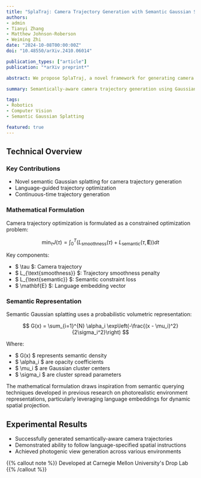 ```yaml
---
title: "SplaTraj: Camera Trajectory Generation with Semantic Gaussian Splatting"
authors:
- admin
- Tianyi Zhang
- Matthew Johnson-Roberson
- Weiming Zhi
date: "2024-10-08T00:00:00Z"
doi: "10.48550/arXiv.2410.06014"

publication_types: ["article"]
publication: "*arXiv preprint*"

abstract: We propose SplaTraj, a novel framework for generating camera trajectories using semantic Gaussian splatting. The method transforms image sequence generation into a continuous-time trajectory optimization problem by querying photorealistic representations with language embeddings.

summary: Semantically-aware camera trajectory generation using Gaussian splatting and language-guided optimization

tags:
- Robotics
- Computer Vision
- Semantic Gaussian Splatting

featured: true
---
```


## Technical Overview

### Key Contributions
- Novel semantic Gaussian splatting for camera trajectory generation
- Language-guided trajectory optimization
- Continuous-time trajectory generation

### Mathematical Formulation

Camera trajectory optimization is formulated as a constrained optimization problem:

$$ \min_{\tau} J(\tau) = \int_0^T \left( L_{\text{smoothness}}(\tau) + L_{\text{semantic}}(\tau, \mathbf{E}) \right) dt $$

Key components:
- $ \tau $: Camera trajectory
- $ L_{\text{smoothness}} $: Trajectory smoothness penalty
- $ L_{\text{semantic}} $: Semantic constraint loss
- $ \mathbf{E} $: Language embedding vector

### Semantic Representation

Semantic Gaussian splatting uses a probabilistic volumetric representation:

$$ G(x) = \sum_{i=1}^{N} \alpha_i \exp\left(-\frac{(x - \mu_i)^2}{2\sigma_i^2}\right) $$

Where:
- $ G(x) $ represents semantic density
- $ \alpha_i $ are opacity coefficients
- $ \mu_i $ are Gaussian cluster centers
- $ \sigma_i $ are cluster spread parameters

The mathematical formulation draws inspiration from semantic querying techniques developed in previous research on photorealistic environment representations, particularly leveraging language embeddings for dynamic spatial projection.


## Experimental Results

- Successfully generated semantically-aware camera trajectories
- Demonstrated ability to follow language-specified spatial instructions
- Achieved photogenic view generation across various environments

{{% callout note %}}
Developed at Carnegie Mellon University's Drop Lab
{{% /callout %}}
